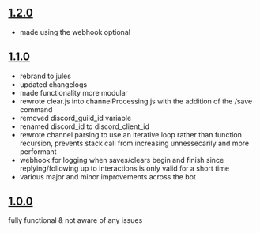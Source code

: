 ## [1.2.0](https://github.com/06000208/jules/releases/tag/1.2.0)

- made using the webhook optional

## [1.1.0](https://github.com/06000208/jules/releases/tag/1.1.0)

- rebrand to jules
- updated changelogs
- made functionality more modular
- rewrote clear.js into channelProcessing.js with the addition of the /save command
- removed discord_guild_id variable
- renamed discord_id to discord_client_id
- rewrote channel parsing to use an iterative loop rather than function recursion, prevents stack call from increasing unnessecarily and more performant
- webhook for logging when saves/clears begin and finish since replying/following up to interactions is only valid for a short time
- various major and minor improvements across the bot

## [1.0.0](https://github.com/06000208/jules/releases/tag/1.0.0)

fully functional & not aware of any issues
